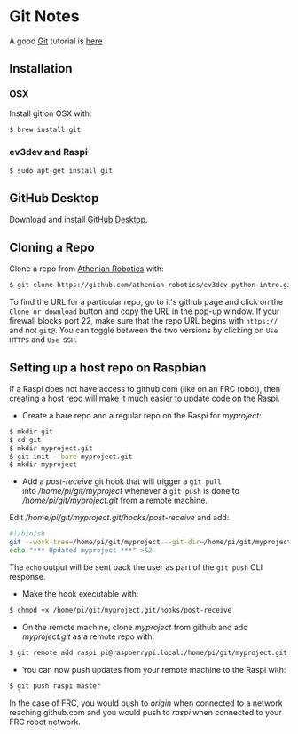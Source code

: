 # Git Notes

A good [Git](https://git-scm.com) tutorial is 
[here](https://try.github.io/levels/1/challenges/1)

## Installation

### OSX 

Install git on OSX with:
```bash
$ brew install git
```

### ev3dev and Raspi
````bash
$ sudo apt-get install git
````

## GitHub Desktop

Download and install [GitHub Desktop](https://desktop.github.com).

## Cloning a Repo

Clone a repo from [Athenian Robotics](https://github.com/athenian-robotics) with:
```bash
$ git clone https://github.com/athenian-robotics/ev3dev-python-intro.git
```

To find the URL for a particular repo, go to it's github page and 
click on the `Clone or download` button and copy the URL in the pop-up
window. If your firewall blocks port 22, make sure that the repo URL begins 
with `https://` and not `git@`. 
You can toggle between the two versions by clicking on `Use HTTPS` and `Use SSH`.

## Setting up a host repo on Raspbian

If a Raspi does not have access to github.com (like on an FRC robot), then 
creating a host repo will make it much easier to update code on the Raspi.

* Create a bare repo and a regular repo on the Raspi for *myproject*:
```bash
$ mkdir git
$ cd git
$ mkdir myproject.git
$ git init --bare myproject.git
$ mkdir myproject
```

* Add a *post-receive* git hook that will trigger a `git pull`   
into */home/pi/git/myproject* whenever a `git push` is done to */home/pi/git/myproject.git*
from a remote machine.

Edit */home/pi/git/myproject.git/hooks/post-receive* and add:
```bash
#!/bin/sh
git --work-tree=/home/pi/git/myproject --git-dir=/home/pi/git/myproject.git checkout -f
echo "*** Updated myproject ***" >&2
```

The `echo` output will be sent back the user as part of the `git push` CLI response.

* Make the hook executable with:
```bash
$ chmod +x /home/pi/git/myproject.git/hooks/post-receive
```

* On the remote machine, clone *myproject* from github and add *myproject.git* as a remote repo with:
```bash
$ git remote add raspi pi@raspberrypi.local:/home/pi/git/myproject.git
```

* You can now push updates from your remote machine to the Raspi with:
```bash
$ git push raspi master
```

In the case of FRC, you would push to *origin* when connected to a network reaching github.com
and you would push to *raspi* when connected to your FRC robot network. 



